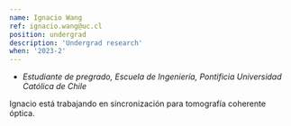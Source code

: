 ```yaml
---
name: Ignacio Wang
ref: ignacio.wang@uc.cl
position: undergrad
description: 'Undergrad research'
when: '2023-2'
---
```


- _Estudiante de pregrado, Escuela de Ingeniería, Pontificia Universidad Católica de Chile_

Ignacio está trabajando en sincronización para tomografía coherente óptica.

